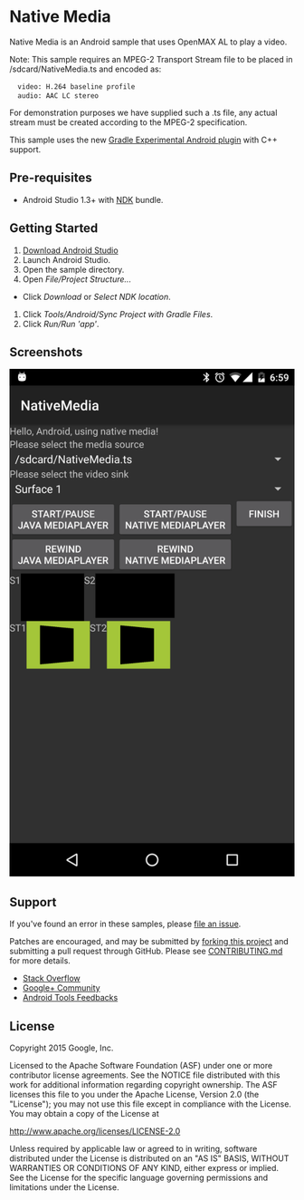 Native Media
============
Native Media is an Android sample that uses OpenMAX AL to play a video.

Note: This sample requires an MPEG-2 Transport Stream file to be
placed in /sdcard/NativeMedia.ts and encoded as:
```
  video: H.264 baseline profile
  audio: AAC LC stereo
```
For demonstration purposes we have supplied such a .ts file, any
actual stream must be created according to the MPEG-2 specification.

This sample uses the new [Gradle Experimental Android plugin](http://tools.android.com/tech-docs/new-build-system/gradle-experimental) with C++ support.

Pre-requisites
--------------
- Android Studio 1.3+ with [NDK](https://developer.android.com/ndk/) bundle.

Getting Started
---------------
1. [Download Android Studio](http://developer.android.com/sdk/index.html)
1. Launch Android Studio.
1. Open the sample directory.
1. Open *File/Project Structure...*
  - Click *Download* or *Select NDK location*.
1. Click *Tools/Android/Sync Project with Gradle Files*.
1. Click *Run/Run 'app'*.

Screenshots
-----------
![screenshot](screenshot.png)

Support
-------
If you've found an error in these samples, please [file an issue](https://github.com/googlesamples/android-ndk/issues/new).

Patches are encouraged, and may be submitted by [forking this project](https://github.com/googlesamples/android-ndk/fork) and
submitting a pull request through GitHub. Please see [CONTRIBUTING.md](../CONTRIBUTING.md) for more details.

- [Stack Overflow](http://stackoverflow.com/questions/tagged/android-ndk)
- [Google+ Community](https://plus.google.com/communities/105153134372062985968)
- [Android Tools Feedbacks](http://tools.android.com/feedback)

License
-------
Copyright 2015 Google, Inc.

Licensed to the Apache Software Foundation (ASF) under one or more contributor
license agreements.  See the NOTICE file distributed with this work for
additional information regarding copyright ownership.  The ASF licenses this
file to you under the Apache License, Version 2.0 (the "License"); you may not
use this file except in compliance with the License.  You may obtain a copy of
the License at

  http://www.apache.org/licenses/LICENSE-2.0

Unless required by applicable law or agreed to in writing, software
distributed under the License is distributed on an "AS IS" BASIS, WITHOUT
WARRANTIES OR CONDITIONS OF ANY KIND, either express or implied.  See the
License for the specific language governing permissions and limitations under
the License.
